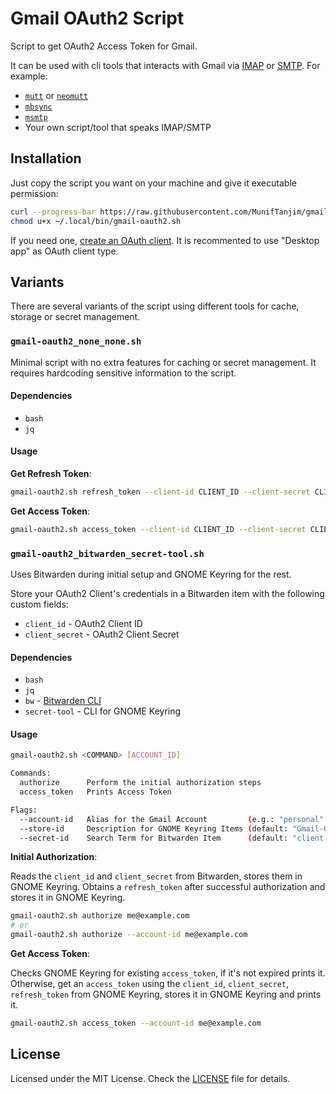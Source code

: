 # Gmail OAuth2 Script

Script to get OAuth2 Access Token for Gmail.

It can be used with cli tools that interacts with Gmail via
[IMAP](https://tools.ietf.org/html/rfc3501) or [SMTP](https://tools.ietf.org/html/rfc5321).
For example:

- [`mutt`](http://www.mutt.org/) or [`neomutt`](https://neomutt.org/)
- [`mbsync`](https://isync.sourceforge.io/)
- [`msmtp`](https://marlam.de/msmtp/)
- Your own script/tool that speaks IMAP/SMTP

## Installation

Just copy the script you want on your machine and give it executable permission:

```sh
curl --progress-bar https://raw.githubusercontent.com/MunifTanjim/gmail-oauth2-script/main/gmail-oauth2_none_none.sh -o ~/.local/bin/gmail-oauth2.sh
chmod u+x ~/.local/bin/gmail-oauth2.sh
```

If you need one, [create an OAuth client](https://console.cloud.google.com/apis/credentials/oauthclient).
It is recommented to use "Desktop app" as OAuth client type.

## Variants

There are several variants of the script using different tools for cache, storage or secret management.

### `gmail-oauth2_none_none.sh`

Minimal script with no extra features for caching or secret management.
It requires hardcoding sensitive information to the script.

#### Dependencies

- `bash`
- `jq`

#### Usage

**Get Refresh Token**:

```sh
gmail-oauth2.sh refresh_token --client-id CLIENT_ID --client-secret CLIENT_SECRET
```

**Get Access Token**:

```sh
gmail-oauth2.sh access_token --client-id CLIENT_ID --client-secret CLIENT_SECRET --refresh-token REFRESH_TOKEN
```

### `gmail-oauth2_bitwarden_secret-tool.sh`

Uses Bitwarden during initial setup and GNOME Keyring for the rest.

Store your OAuth2 Client's credentials in a Bitwarden item with the following custom fields:

- `client_id` - OAuth2 Client ID
- `client_secret` - OAuth2 Client Secret

#### Dependencies

- `bash`
- `jq`
- `bw` - [Bitwarden CLI](https://github.com/bitwarden/cli)
- `secret-tool` - CLI for GNOME Keyring

#### Usage

```sh
gmail-oauth2.sh <COMMAND> [ACCOUNT_ID]

Commands:
  authorize      Perform the initial authorization steps
  access_token   Prints Access Token

Flags:
  --account-id   Alias for the Gmail Account         (e.g.: "personal" or "me@example.com")
  --store-id     Description for GNOME Keyring Items (default: "Gmail-OAuth2-Script")
  --secret-id    Search Term for Bitwarden Item      (default: "client.oauth2.com.google.mail")
```

**Initial Authorization**:

Reads the `client_id` and `client_secret` from Bitwarden, stores them in GNOME Keyring.
Obtains a `refresh_token` after successful authorization and stores it in GNOME Keyring.

```sh
gmail-oauth2.sh authorize me@example.com
# or
gmail-oauth2.sh authorize --account-id me@example.com
```

**Get Access Token**:

Checks GNOME Keyring for existing `access_token`, if it's not expired prints it.
Otherwise, get an `access_token` using the `client_id`, `client_secret`, `refresh_token` from GNOME Keyring,
stores it in GNOME Keyring and prints it.

```sh
gmail-oauth2.sh access_token --account-id me@example.com
```

## License

Licensed under the MIT License. Check the [LICENSE](./LICENSE) file for details.
